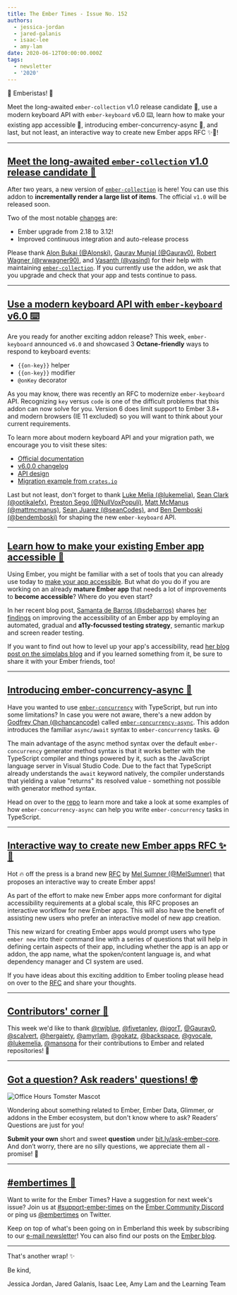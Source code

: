 ```yaml
---
title: The Ember Times - Issue No. 152
authors:
  - jessica-jordan
  - jared-galanis
  - isaac-lee
  - amy-lam
date: 2020-06-12T00:00:00.000Z
tags:
  - newsletter
  - '2020'
---
```



👋 Emberistas! 🐹

Meet the long-awaited `ember-collection` v1.0 release candidate 🎉,
use a modern keyboard API with `ember-keyboard` v6.0 ⌨️,
learn how to make your existing app accessible 💪,
introducing ember-concurrency-async 🚀,
and last, but not least, an interactive way to create new Ember apps RFC ✨🐹!

<!-- READMORE -->

---

## [Meet the long-awaited `ember-collection` v1.0 release candidate 🎉](https://twitter.com/Alonski/status/1264930582758412288)

After two years, a new version of [`ember-collection`](https://github.com/adopted-ember-addons/ember-collection) is here! You can use this addon to **incrementally render a large list of items**. The official `v1.0` will be released soon.

Two of the most notable [changes](https://github.com/adopted-ember-addons/ember-collection/releases/tag/v1.0.0-rc.0) are:

- Ember upgrade from 2.18 to 3.12!
- Improved continuous integration and auto-release process

Please thank [Alon Bukai (@Alonski)](https://github.com/Alonski), [Gaurav Munjal (@Gaurav0)](https://github.com/Gaurav0), [Robert Wagner (@rwwagner90)](https://github.com/rwwagner90), and [Vasanth (@vasind)](https://github.com/vasind) for their help with maintaining [`ember-collection`](https://github.com/adopted-ember-addons/ember-collection). If you currently use the addon, we ask that you upgrade and check that your app and tests continue to pass.

---

## [Use a modern keyboard API with `ember-keyboard` v6.0 ⌨️](https://twitter.com/lukemelia/status/1270672606220279808)

Are you ready for another exciting addon release? This week, `ember-keyboard` announced `v6.0` and showcased 3 **Octane-friendly** ways to respond to keyboard events:

- `{{on-key}}` helper
- `{{on-key}}` modifier
- `@onKey` decorator

As you may know, there was recently an RFC to modernize `ember-keyboard` API. Recognizing `key` versus `code` is one of the difficult problems that this addon can now solve for you. Version 6 does limit support to Ember 3.8+ and modern browsers (IE 11 excluded) so you will want to think about your current requirements.

To learn more about modern keyboard API and your migration path, we encourage you to visit these sites:

- [Official documentation](http://adopted-ember-addons.github.io/ember-keyboard/)
- [v6.0.0 changelog](https://github.com/adopted-ember-addons/ember-keyboard/blob/v6.0.0/CHANGELOG.md)
- [API design](https://github.com/adopted-ember-addons/ember-keyboard/blob/master/API-DESIGN.md)
- [Migration example from `crates.io`](https://github.com/rust-lang/crates.io/pull/2563)

Last but not least, don't forget to thank [Luke Melia (@lukemelia)](https://github.com/lukemelia), [Sean Clark (@optikalefx)](https://github.com/optikalefx), [Preston Sego (@NullVoxPopuli)](https://github.com/NullVoxPopuli), [Matt McManus (@mattmcmanus)](https://github.com/mattmcmanus), [Sean Juarez (@seanCodes)](https://github.com/seanCodes), and [Ben Demboski (@bendemboski)](https://github.com/bendemboski) for shaping the new `ember-keyboard` API.

---

## [Learn how to make your existing Ember app accessible 💪](https://simplabs.com/blog/2020/06/02/how-to-improve-the-accessibility-of-your-app/)

Using Ember, you might be familiar with a set of tools that you can already use today to [make your app accessible](https://guides.emberjs.com/release/accessibility/). But what do you do if you are working on an already **mature Ember app** that needs a lot of improvements to **become accessible**? Where do you even start?

In her recent blog post, [Samanta de Barros (@sdebarros)](https://github.com/sdebarros) shares [her findings](https://simplabs.com/blog/2020/06/02/how-to-improve-the-accessibility-of-your-app/) on improving the accessibility of an Ember app by employing an automated, gradual and **a11y-focussed testing strategy**, semantic markup and screen reader testing.

If you want to find out how to level up your app's accessibility, read [her blog post on the simplabs blog](https://simplabs.com/blog/2020/06/02/how-to-improve-the-accessibility-of-your-app/) and if you learned something from it, be sure to share it with your Ember friends, too!

---

## [Introducing ember-concurrency-async 🚀](https://github.com/chancancode/ember-concurrency-async)

Have you wanted to use [`ember-concurrency`](https://github.com/machty/ember-concurrency) with TypeScript, but run into some limitations? In case you were not aware, there's a new addon by [Godfrey Chan (@chancancode)](https://github.com/chancancode) called [`ember-concurrency-async`](https://github.com/chancancode/ember-concurrency-async). This addon introduces the familiar `async/await` syntax to `ember-concurrency` tasks. 😃

The main advantage of the async method syntax over the default `ember-concurrency` generator method syntax is that it works better with the TypeScript compiler and things powered by it, such as the JavaScript language server in Visual Studio Code. Due to the fact that TypeScript already understands the `await` keyword natively, the compiler understands that yielding a value "returns" its resolved value - something not possible with generator method syntax.

Head on over to the [repo](https://github.com/chancancode/ember-concurrency-async) to learn more and take a look at some examples of how `ember-concurrency-async` can help you write `ember-concurrency` tasks in TypeScript.

---

## [Interactive way to create new Ember apps RFC ✨🐹](https://twitter.com/melaniersumner/status/1271530189948948486)

Hot 🔥 off the press is a brand new [RFC](https://github.com/emberjs/rfcs/pull/638) by [Mel Sumner (@MelSumner)](https://github.com/MelSumner) that proposes an interactive way to create Ember apps!

As part of the effort to make new Ember apps more conformant for digital accessibility requirements at a global scale, this RFC proposes an interactive workflow for new Ember apps. This will also have the benefit of assisting new users who prefer an interactive model of new app creation.

This new wizard for creating Ember apps would prompt users who type `ember new` into their command line with a series of questions that will help in defining certain aspects of their app, including whether the app is an app or addon, the app name, what the spoken/content language is, and what dependency manager and CI system are used.

If you have ideas about this exciting addition to Ember tooling please head on over to the [RFC](https://github.com/emberjs/rfcs/pull/638) and share your thoughts.

---

## [Contributors' corner 👏](https://guides.emberjs.com/release/contributing/repositories/)

<p>This week we'd like to thank <a href="https://github.com/rwjblue" target="gh-user">@rwjblue</a>, <a href="https://github.com/fivetanley" target="gh-user">@fivetanley</a>, <a href="https://github.com/igorT" target="gh-user">@igorT</a>, <a href="https://github.com/Gaurav0" target="gh-user">@Gaurav0</a>, <a href="https://github.com/scalvert" target="gh-user">@scalvert</a>, <a href="https://github.com/hergaiety" target="gh-user">@hergaiety</a>, <a href="https://github.com/amyrlam" target="gh-user">@amyrlam</a>, <a href="https://github.com/gokatz" target="gh-user">@gokatz</a>, <a href="https://github.com/backspace" target="gh-user">@backspace</a>, <a href="https://github.com/gvocale" target="gh-user">@gvocale</a>, <a href="https://github.com/lukemelia" target="gh-user">@lukemelia</a>, <a href="https://github.com/mansona" target="gh-user">@mansona</a> for their contributions to Ember and related repositories! 💖</p>

---

## [Got a question? Ask readers' questions! 🤓](https://docs.google.com/forms/d/e/1FAIpQLScqu7Lw_9cIkRtAiXKitgkAo4xX_pV1pdCfMJgIr6Py1V-9Og/viewform)

<div class="blog-row">
  <img class="float-right small transparent padded" alt="Office Hours Tomster Mascot" title="Readers' Questions" src="/images/tomsters/officehours.png" />

  <p>Wondering about something related to Ember, Ember Data, Glimmer, or addons in the Ember ecosystem, but don't know where to ask? Readers’ Questions are just for you!</p>

  <p><strong>Submit your own</strong> short and sweet <strong>question</strong> under <a href="https://bit.ly/ask-ember-core" target="rq">bit.ly/ask-ember-core</a>. And don’t worry, there are no silly questions, we appreciate them all - promise! 🤞</p>
</div>

---

## [#embertimes 📰](https://blog.emberjs.com/tags/newsletter.html)

Want to write for the Ember Times? Have a suggestion for next week's issue? Join us at [#support-ember-times](https://discordapp.com/channels/480462759797063690/485450546887786506) on the [Ember Community Discord](https://discordapp.com/invite/zT3asNS) or ping us [@embertimes](https://twitter.com/embertimes) on Twitter.

Keep on top of what's been going on in Emberland this week by subscribing to our [e-mail newsletter](https://the-emberjs-times.ongoodbits.com/)! You can also find our posts on the [Ember blog](https://emberjs.com/blog/tags/newsletter.html).

---

That's another wrap! ✨

Be kind,

Jessica Jordan, Jared Galanis, Isaac Lee, Amy Lam and the Learning Team
